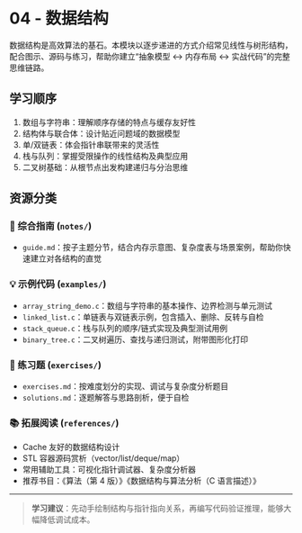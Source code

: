 # 04 - 数据结构

数据结构是高效算法的基石。本模块以逐步递进的方式介绍常见线性与树形结构，配合图示、源码与练习，帮助你建立“抽象模型 ↔ 内存布局 ↔ 实战代码”的完整思维链路。

## 学习顺序
1. 数组与字符串：理解顺序存储的特点与缓存友好性
2. 结构体与联合体：设计贴近问题域的数据模型
3. 单/双链表：体会指针串联带来的灵活性
4. 栈与队列：掌握受限操作的线性结构及典型应用
5. 二叉树基础：从根节点出发构建递归与分治思维

## 资源分类

### 🧭 综合指南 (`notes/`)
- `guide.md`：按子主题分节，结合内存示意图、复杂度表与场景案例，帮助你快速建立对各结构的直觉

### 💡 示例代码 (`examples/`)
- `array_string_demo.c`：数组与字符串的基本操作、边界检测与单元测试
- `linked_list.c`：单链表与双链表示例，包含插入、删除、反转与自检
- `stack_queue.c`：栈与队列的顺序/链式实现及典型测试用例
- `binary_tree.c`：二叉树遍历、查找与递归测试，附带图形化打印

### 🎯 练习题 (`exercises/`)
- `exercises.md`：按难度划分的实现、调试与复杂度分析题目
- `solutions.md`：逐题解答与思路剖析，便于自检

### 📚 拓展阅读 (`references/`)
- Cache 友好的数据结构设计
- STL 容器源码赏析（vector/list/deque/map）
- 常用辅助工具：可视化指针调试器、复杂度分析器
- 推荐书目：《算法（第 4 版）》《数据结构与算法分析（C 语言描述）》

---

> **学习建议**：先动手绘制结构与指针指向关系，再编写代码验证推理，能够大幅降低调试成本。
